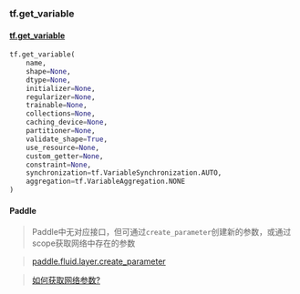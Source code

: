 ### tf.get_variable

#### [tf.get_variable](https://www.tensorflow.org/api_docs/python/tf/get_variable)

```python
tf.get_variable(
    name,
    shape=None,
    dtype=None,
    initializer=None,
    regularizer=None,
    trainable=None,
    collections=None,
    caching_device=None,
    partitioner=None,
    validate_shape=True,
    use_resource=None,
    custom_getter=None,
    constraint=None,
    synchronization=tf.VariableSynchronization.AUTO,
    aggregation=tf.VariableAggregation.NONE
)
```

#### Paddle

> Paddle中无对应接口，但可通过`create_parameter`创建新的参数，或通过scope获取网络中存在的参数  

> [paddle.fluid.layer.create_parameter](http://paddlepaddle.org/documentation/docs/zh/1.2/api_cn/layers_cn.html#permalink-201-create_parameter)  

> [如何获取网络参数?](TODO)
